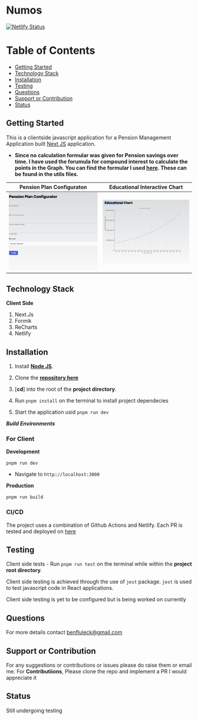 # Numos

[![Netlify Status](https://api.netlify.com/api/v1/badges/3fd91e49-1a2a-460d-ad80-5a0548cf70f5/deploy-status)](https://app.netlify.com/sites/lovely-longma-fb00bd/deploys)

# Table of Contents

- [Getting Started](#getting-started)
- [Technology Stack](#technology-stack)
- [Installation](#installation)
- [Testing](#testing)
- [Questions](#questions)
- [Support or Contribution](#support-or-contribution)
- [Status](#status)

## Getting Started

This is a clientside javascript application for a Pension Management Application built [Next JS](https://nextjs.org/) application.

- **Since no calculation formular was given for Pension savings over time. I have used the forumula for compound interest to calculate the points in the Graph. You can find the formular I used [here](https://www.thecalculatorsite.com/finance/calculators/compoundinterestcalculator.php). These can be found in the utils files.**

|                    Pension Plan Configuraton                     |                           Educational Interactive Chart                           |
| :--------------------------------------------------------------: | :-------------------------------------------------------------------------------: |
| <img width="500" alt="Pension plan" src="./screenshot/img1.png"> | <img width="500" alt="Educational Interactive Chart" src="./screenshot/img2.png"> |

## Technology Stack

**Client Side**

1. Next.Js
2. Formik
3. ReCharts
4. Netlify

## Installation

1. Install [**Node JS**](https://nodejs.org/en/).

2. Clone the [**repository here**](git@github.com:benfluleck/numos.git)
3. [**cd**] into the root of the **project directory**.
4. Run `pnpm install` on the terminal to install project dependecies
5. Start the application usid `pnpm run dev`

**_Build Environments_**

### For Client

**Development**

```
pnpm run dev

```

- Navigate to `http://localhost:3000`

**Production**

```
pnpm run build

```

### CI/CD

The project uses a combination of Github Actions and Netlify. Each PR is tested and deployed on [here](https://lovely-longma-fb00bd.netlify.app/)

## Testing

Client side tests - Run `pnpm run test` on the terminal while within the **project root directory**.

Client side testing is achieved through the use of `jest` package. `jest` is used to test javascript code in
React applications.

Client side testing is yet to be configured but is being worked on currently

## Questions

For more details contact benfluleck@gmail.com

## Support or Contribution

For any suggestions or contributions or issues please do raise them or email me.
For **Contributiions**, Please clone the repo and implement a PR I would appreciate it

## Status

Still undergoing testing
